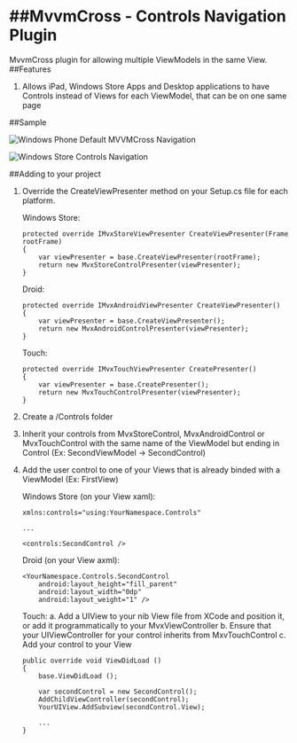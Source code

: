 ##MvvmCross - Controls Navigation Plugin 
================================

MvvmCross plugin for allowing multiple ViewModels in the same View. 
##Features
1. Allows iPad, Windows Store Apps and Desktop applications to have Controls instead of Views for each ViewModel, that can be on one same page

##Sample

![Windows Phone Default MVVMCross Navigation](http://i.imgur.com/iSniJEjh.png)

![Windows Store Controls Navigation](http://i.imgur.com/yeBFtXs.png)

##Adding to your project
1. Override the CreateViewPresenter method on your Setup.cs file for each platform.
	
	Windows Store:
	```
	protected override IMvxStoreViewPresenter CreateViewPresenter(Frame rootFrame)
    {
        var viewPresenter = base.CreateViewPresenter(rootFrame);
        return new MvxStoreControlPresenter(viewPresenter);
    }
	```

	Droid:
	```
	protected override IMvxAndroidViewPresenter CreateViewPresenter()
    {
        var viewPresenter = base.CreateViewPresenter();
        return new MvxAndroidControlPresenter(viewPresenter);
    }
	```

	Touch:
	```
	protected override IMvxTouchViewPresenter CreatePresenter()
	{
        var viewPresenter = base.CreatePresenter();
        return new MvxTouchControlPresenter(viewPresenter);
	}
	```

2. Create a /Controls folder
3. Inherit your controls from MvxStoreControl, MvxAndroidControl or MvxTouchControl with the same name of the ViewModel but ending in Control (Ex: SecondViewModel -> SecondControl)
4. Add the user control to one of your Views that is already binded with a ViewModel (Ex: FirstView)

	Windows Store (on your View xaml):
	```
	xmlns:controls="using:YourNamespace.Controls"

	...

	<controls:SecondControl />
	```

	Droid (on your View axml):
	```
	<YourNamespace.Controls.SecondControl
        android:layout_height="fill_parent"
        android:layout_width="0dp"
        android:layout_weight="1" />
	```

	Touch:
	a. Add a UIView to your nib View file from XCode and position it, or add it programmatically to your MvxViewController
	b. Ensure that your UIViewController for your control inherits from MxvTouchControl
	c. Add your control to your View

	```
	public override void ViewDidLoad ()
	{
		base.ViewDidLoad ();

		var secondControl = new SecondControl();
        AddChildViewController(secondControl);
        YourUIView.AddSubview(secondControl.View);

		...
	}
	```